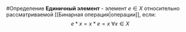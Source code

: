 #Определение 
**Единичный элемент**  - элемент $e \in X$ относительно рассматриваемой [[Бинарная операция|операции]], если:
$$
e*x=x*e=x \text{ } \forall x \in X
$$
